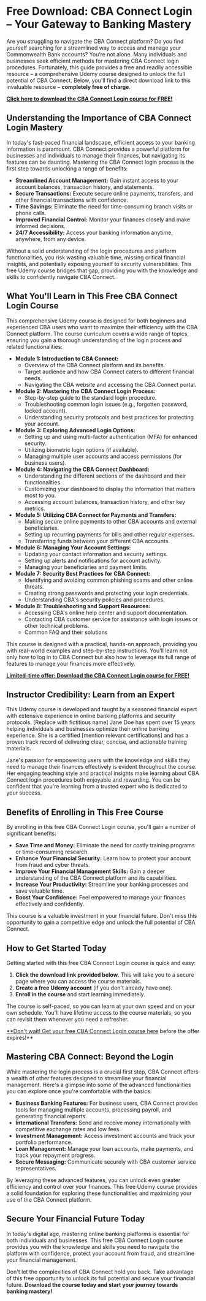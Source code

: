 # Free Download: CBA Connect Login – Your Gateway to Banking Mastery

Are you struggling to navigate the CBA Connect platform? Do you find yourself searching for a streamlined way to access and manage your Commonwealth Bank accounts? You’re not alone. Many individuals and businesses seek efficient methods for mastering CBA Connect login procedures. Fortunately, this guide provides a free and readily accessible resource – a comprehensive Udemy course designed to unlock the full potential of CBA Connect. Below, you'll find a direct download link to this invaluable resource – **completely free of charge**.

[**Click here to download the CBA Connect Login course for FREE!**](https://udemywork.com/cba-connect-login)

## Understanding the Importance of CBA Connect Login Mastery

In today's fast-paced financial landscape, efficient access to your banking information is paramount. CBA Connect provides a powerful platform for businesses and individuals to manage their finances, but navigating its features can be daunting. Mastering the CBA Connect login process is the first step towards unlocking a range of benefits:

*   **Streamlined Account Management:** Gain instant access to your account balances, transaction history, and statements.
*   **Secure Transactions:** Execute secure online payments, transfers, and other financial transactions with confidence.
*   **Time Savings:** Eliminate the need for time-consuming branch visits or phone calls.
*   **Improved Financial Control:** Monitor your finances closely and make informed decisions.
*   **24/7 Accessibility:** Access your banking information anytime, anywhere, from any device.

Without a solid understanding of the login procedures and platform functionalities, you risk wasting valuable time, missing critical financial insights, and potentially exposing yourself to security vulnerabilities. This free Udemy course bridges that gap, providing you with the knowledge and skills to confidently navigate CBA Connect.

## What You'll Learn in This Free CBA Connect Login Course

This comprehensive Udemy course is designed for both beginners and experienced CBA users who want to maximize their efficiency with the CBA Connect platform. The course curriculum covers a wide range of topics, ensuring you gain a thorough understanding of the login process and related functionalities:

*   **Module 1: Introduction to CBA Connect:**
    *   Overview of the CBA Connect platform and its benefits.
    *   Target audience and how CBA Connect caters to different financial needs.
    *   Navigating the CBA website and accessing the CBA Connect portal.
*   **Module 2: Mastering the CBA Connect Login Process:**
    *   Step-by-step guide to the standard login procedure.
    *   Troubleshooting common login issues (e.g., forgotten password, locked account).
    *   Understanding security protocols and best practices for protecting your account.
*   **Module 3: Exploring Advanced Login Options:**
    *   Setting up and using multi-factor authentication (MFA) for enhanced security.
    *   Utilizing biometric login options (if available).
    *   Managing multiple user accounts and access permissions (for business users).
*   **Module 4: Navigating the CBA Connect Dashboard:**
    *   Understanding the different sections of the dashboard and their functionalities.
    *   Customizing your dashboard to display the information that matters most to you.
    *   Accessing account balances, transaction history, and other key metrics.
*   **Module 5: Utilizing CBA Connect for Payments and Transfers:**
    *   Making secure online payments to other CBA accounts and external beneficiaries.
    *   Setting up recurring payments for bills and other regular expenses.
    *   Transferring funds between your different CBA accounts.
*   **Module 6: Managing Your Account Settings:**
    *   Updating your contact information and security settings.
    *   Setting up alerts and notifications for account activity.
    *   Managing your beneficiaries and payment limits.
*   **Module 7: Security Best Practices for CBA Connect:**
    *   Identifying and avoiding common phishing scams and other online threats.
    *   Creating strong passwords and protecting your login credentials.
    *   Understanding CBA's security policies and procedures.
*   **Module 8: Troubleshooting and Support Resources:**
    *   Accessing CBA's online help center and support documentation.
    *   Contacting CBA customer service for assistance with login issues or other technical problems.
    *   Common FAQ and their solutions

This course is designed with a practical, hands-on approach, providing you with real-world examples and step-by-step instructions. You'll learn not only how to log in to CBA Connect but also how to leverage its full range of features to manage your finances more effectively.

[**Limited-time offer: Download the CBA Connect Login course for FREE!**](https://udemywork.com/cba-connect-login)

## Instructor Credibility: Learn from an Expert

This Udemy course is developed and taught by a seasoned financial expert with extensive experience in online banking platforms and security protocols. [Replace with fictitious name] Jane Doe has spent over 15 years helping individuals and businesses optimize their online banking experience. She is a certified [mention relevant certifications] and has a proven track record of delivering clear, concise, and actionable training materials.

Jane's passion for empowering users with the knowledge and skills they need to manage their finances effectively is evident throughout the course. Her engaging teaching style and practical insights make learning about CBA Connect login procedures both enjoyable and rewarding. You can be confident that you're learning from a trusted expert who is dedicated to your success.

## Benefits of Enrolling in This Free Course

By enrolling in this free CBA Connect Login course, you'll gain a number of significant benefits:

*   **Save Time and Money:** Eliminate the need for costly training programs or time-consuming research.
*   **Enhance Your Financial Security:** Learn how to protect your account from fraud and cyber threats.
*   **Improve Your Financial Management Skills:** Gain a deeper understanding of the CBA Connect platform and its capabilities.
*   **Increase Your Productivity:** Streamline your banking processes and save valuable time.
*   **Boost Your Confidence:** Feel empowered to manage your finances effectively and confidently.

This course is a valuable investment in your financial future. Don't miss this opportunity to gain a competitive edge and unlock the full potential of CBA Connect.

## How to Get Started Today

Getting started with this free CBA Connect Login course is quick and easy:

1.  **Click the download link provided below.** This will take you to a secure page where you can access the course materials.
2.  **Create a free Udemy account** (if you don't already have one).
3.  **Enroll in the course** and start learning immediately.

The course is self-paced, so you can learn at your own speed and on your own schedule. You'll have lifetime access to the course materials, so you can revisit them whenever you need a refresher.

[**Don't wait! Get your free CBA Connect Login course here](https://udemywork.com/cba-connect-login) before the offer expires!**

## Mastering CBA Connect: Beyond the Login

While mastering the login process is a crucial first step, CBA Connect offers a wealth of other features designed to streamline your financial management. Here's a glimpse into some of the advanced functionalities you can explore once you're comfortable with the basics:

*   **Business Banking Features:** For business users, CBA Connect provides tools for managing multiple accounts, processing payroll, and generating financial reports.
*   **International Transfers:** Send and receive money internationally with competitive exchange rates and low fees.
*   **Investment Management:** Access investment accounts and track your portfolio performance.
*   **Loan Management:** Manage your loan accounts, make payments, and track your repayment progress.
*   **Secure Messaging:** Communicate securely with CBA customer service representatives.

By leveraging these advanced features, you can unlock even greater efficiency and control over your finances. This free Udemy course provides a solid foundation for exploring these functionalities and maximizing your use of the CBA Connect platform.

## Secure Your Financial Future Today

In today's digital age, mastering online banking platforms is essential for both individuals and businesses. This free CBA Connect Login course provides you with the knowledge and skills you need to navigate the platform with confidence, protect your account from fraud, and streamline your financial management.

Don't let the complexities of CBA Connect hold you back. Take advantage of this free opportunity to unlock its full potential and secure your financial future. **Download the course today and start your journey towards banking mastery!**
